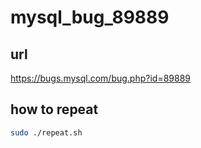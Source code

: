 # mysql_bug_89889

## url

https://bugs.mysql.com/bug.php?id=89889

## how to repeat 

```bash
sudo ./repeat.sh
```
